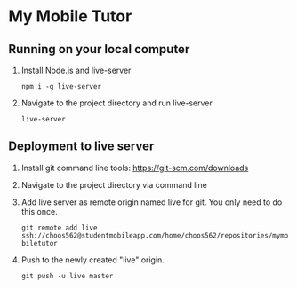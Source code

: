 # My Mobile Tutor

## Running on your local computer

1. Install Node.js and live-server

    `npm i -g live-server`

2. Navigate to the project directory and run live-server

    `live-server`

## Deployment to live server

1. Install git command line tools: https://git-scm.com/downloads

2. Navigate to the project directory via command line

3. Add live server as remote origin named live for git. You only need to do this once.

    `git remote add live ssh://choos562@studentmobileapp.com/home/choos562/repositories/mymobiletutor`

4. Push to the newly created "live" origin.

    `git push -u live master`